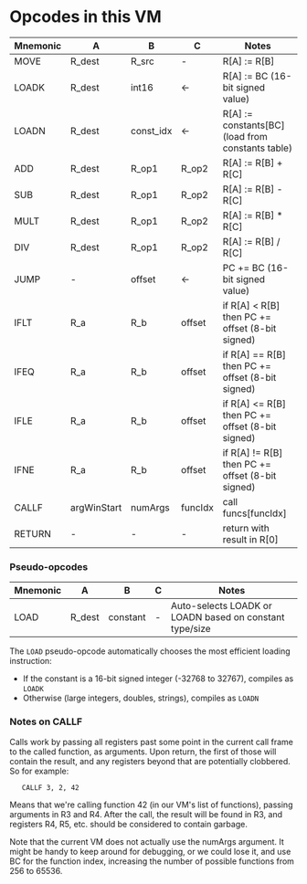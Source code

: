 # Opcodes in this VM

| Mnemonic | A | B | C | Notes |
| --- | --- | --- | --- | --- |
| MOVE | R_dest | R_src | - | R[A] := R[B] |
| LOADK | R_dest | int16 | ← | R[A] := BC (16-bit signed value) |
| LOADN | R_dest | const_idx | ← | R[A] := constants[BC] (load from constants table) |
| ADD | R_dest | R_op1 | R_op2 | R[A] := R[B] + R[C] |
| SUB | R_dest | R_op1 | R_op2 | R[A] := R[B] - R[C] |
| MULT | R_dest | R_op1 | R_op2 | R[A] := R[B] * R[C] |
| DIV | R_dest | R_op1 | R_op2 | R[A] := R[B] / R[C] |
| JUMP | - | offset | ←| PC += BC (16-bit signed value) |
| IFLT | R_a | R_b | offset | if R[A] < R[B] then PC += offset (8-bit signed) |
| IFEQ | R_a | R_b | offset | if R[A] == R[B] then PC += offset (8-bit signed) |
| IFLE | R_a | R_b | offset | if R[A] <= R[B] then PC += offset (8-bit signed) |
| IFNE | R_a | R_b | offset | if R[A] != R[B] then PC += offset (8-bit signed) |
| CALLF | argWinStart | numArgs | funcIdx | call funcs[funcIdx] |
| RETURN | - | - | - | return with result in R[0]

### Pseudo-opcodes

| Mnemonic | A | B | C | Notes |
| --- | --- | --- | --- | --- |
| LOAD | R_dest | constant | - | Auto-selects LOADK or LOADN based on constant type/size |

The `LOAD` pseudo-opcode automatically chooses the most efficient loading instruction:
- If the constant is a 16-bit signed integer (-32768 to 32767), compiles as `LOADK`
- Otherwise (large integers, doubles, strings), compiles as `LOADN`

### Notes on CALLF

Calls work by passing all registers past some point in the current call frame to the called function, as arguments.  Upon return, the first of those will contain the result, and any registers beyond that are potentially clobbered.  So for example:

```
   CALLF 3, 2, 42
```
Means that we're calling function 42 (in our VM's list of functions), passing arguments in R3 and R4.  After the call, the result will be found in R3, and registers R4, R5, etc. should be considered to contain garbage.

Note that the current VM does not actually use the numArgs argument.  It might be handy to keep around for debugging, or we could lose it, and use BC for the function index, increasing the number of possible functions from 256 to 65536.
